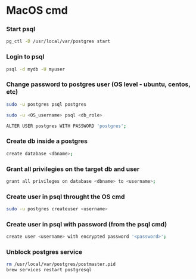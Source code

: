 # MacOS cmd

### Start psql
```bash
pg_ctl -D /usr/local/var/postgres start
```

### Login to psql
```bash
psql -d mydb -U myuser
```

### Change password to postgres user (OS level - ubuntu, centos, etc)
```bash
sudo -u postgres psql postgres

sudo -u <OS_username> psql <db_role>

ALTER USER postgres WITH PASSWORD 'postgres';
```

### Create db inside a postgres
```bash
create database <dbname>;
```

### Grant all privilegies on the target db and user
```bash
grant all privileges on database <dbname> to <username>;
```

### Create user in psql throught the OS cmd
```bash
sudo -u postgres createuser <username>
```

### Create user in psql with password (from the psql cmd)
```bash
create user <username> with encrypted password '<password>';
```

### Unblock postgres service
```bash
rm /usr/local/var/postgres/postmaster.pid
brew services restart postgresql
```
